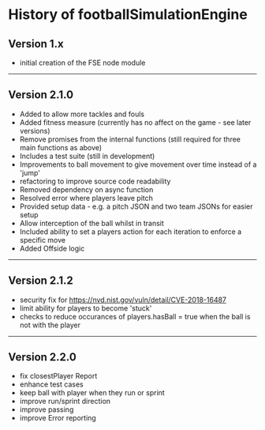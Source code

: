 # History of footballSimulationEngine

## Version 1.x
- initial creation of the FSE node module
---
## Version 2.1.0
- Added to allow more tackles and fouls
- Added fitness measure (currently has no affect on the game - see later versions)
- Remove promises from the internal functions (still required for three main functions as above)
- Includes a test suite (still in development)
- Improvements to ball movement to give movement over time instead of a 'jump'
- refactoring to improve source code readability
- Removed dependency on async function
- Resolved error where players leave pitch
- Provided setup data - e.g. a pitch JSON and two team JSONs for easier setup
- Allow interception of the ball whilst in transit
- Included ability to set a players action for each iteration to enforce a specific move
- Added Offside logic
---
## Version 2.1.2
- security fix for https://nvd.nist.gov/vuln/detail/CVE-2018-16487
- limit ability for players to become 'stuck'
- checks to reduce occurances of players.hasBall = true when the ball is not with the player
---
## Version 2.2.0
- fix closestPlayer Report
- enhance test cases
- keep ball with player when they run or sprint
- improve run/sprint direction
- improve passing
- improve Error reporting